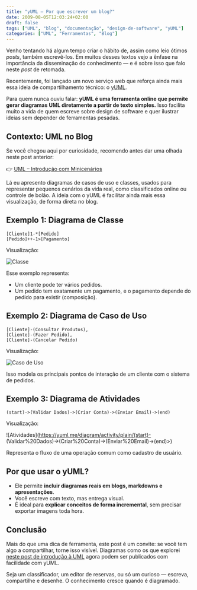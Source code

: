 ```yaml
---
title: "yUML – Por que escrever um blog?"
date: 2009-08-05T12:03:24+02:00
draft: false
tags: ["UML", "blog", "documentação", "design-de-software", "yUML"]
categories: ["UML", "Ferramentas", "Blog"]
---
```


Venho tentando há algum tempo criar o hábito de, assim como leio ótimos _posts_, também escrevê-los. Em muitos desses textos vejo a ênfase na importância da disseminação do conhecimento — e é sobre isso que falo neste _post_ de retomada.

Recentemente, foi lançado um novo serviço web que reforça ainda mais essa ideia de compartilhamento técnico: o [yUML](https://yuml.me/).

Para quem nunca ouviu falar: **yUML é uma ferramenta online que permite gerar diagramas UML diretamente a partir de texto simples.** Isso facilita muito a vida de quem escreve sobre design de software e quer ilustrar ideias sem depender de ferramentas pesadas.

## Contexto: UML no Blog

Se você chegou aqui por curiosidade, recomendo antes dar uma olhada neste post anterior:

👉 [UML – Introdução com Minicenários](https://blog.heliomedeiros.com/pt/posts/2008-06-10-uml-introducao-minicenarios/)

Lá eu apresento diagramas de casos de uso e classes, usados para representar pequenos cenários da vida real, como classificados online ou controle de bolão. A ideia com o yUML é facilitar ainda mais essa visualização, de forma direta no blog.

## Exemplo 1: Diagrama de Classe

```text
[Cliente]1-*[Pedido]
[Pedido]++-1>[Pagamento]
```

Visualização:

![Classe](https://yuml.me/diagram/class/plain/[Cliente]1-*%5BPedido%5D,%20[Pedido]++-1%3E%5BPagamento%5D)

Esse exemplo representa:

- Um cliente pode ter vários pedidos.
- Um pedido tem exatamente um pagamento, e o pagamento depende do pedido para existir (composição).

## Exemplo 2: Diagrama de Caso de Uso

```text
[Cliente]-(Consultar Produtos),
[Cliente]-(Fazer Pedido),
[Cliente]-(Cancelar Pedido)
```

Visualização:

![Caso de Uso](<https://yuml.me/diagram/usecase/plain/[Cliente]-(Consultar%20Produtos),[Cliente]-(Fazer%20Pedido),[Cliente]-(Cancelar%20Pedido)>)

Isso modela os principais pontos de interação de um cliente com o sistema de pedidos.

## Exemplo 3: Diagrama de Atividades

```text
(start)->(Validar Dados)->(Criar Conta)->(Enviar Email)->(end)
```

Visualização:

![Atividades](<https://yuml.me/diagram/activity/plain/(start)->(Validar%20Dados)->(Criar%20Conta)->(Enviar%20Email)->(end)>)

Representa o fluxo de uma operação comum como cadastro de usuário.

## Por que usar o yUML?

- Ele permite **incluir diagramas reais em blogs, markdowns e apresentações**.
- Você escreve com texto, mas entrega visual.
- É ideal para **explicar conceitos de forma incremental**, sem precisar exportar imagens toda hora.

## Conclusão

Mais do que uma dica de ferramenta, este post é um convite: se você tem algo a compartilhar, torne isso visível. Diagramas como os que explorei [neste post de introdução à UML](https://blog.heliomedeiros.com/pt/posts/2008-06-10-uml-introducao-minicenarios/) agora podem ser publicados com facilidade com yUML.

Seja um classificador, um editor de reservas, ou só um curioso — escreva, compartilhe e desenhe. O conhecimento cresce quando é diagramado.
